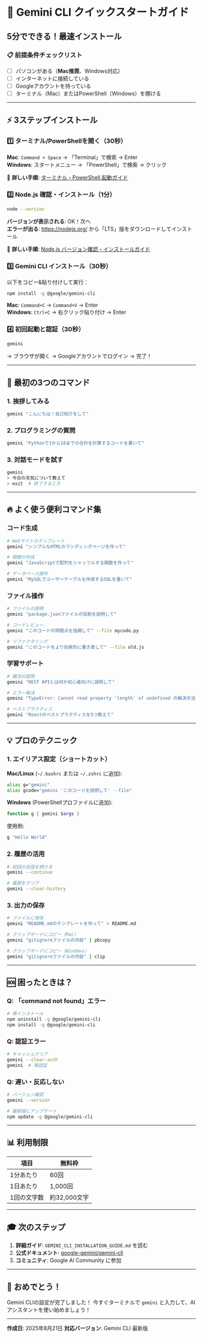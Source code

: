 # 🚀 Gemini CLI クイックスタートガイド

## 5分でできる！最速インストール

### 📋 前提条件チェックリスト
- [ ] パソコンがある（**Mac推奨**、Windows対応）
- [ ] インターネットに接続している
- [ ] Googleアカウントを持っている
- [ ] ターミナル（Mac）またはPowerShell（Windows）を開ける

---

## ⚡ 3ステップインストール

### 1️⃣ ターミナル/PowerShellを開く（30秒）

**Mac**: `Command + Space` → 「Terminal」で検索 → Enter  
**Windows**: スタートメニュー → 「PowerShell」で検索 → クリック

📖 **詳しい手順**: [ターミナル・PowerShell 起動ガイド](./TERMINAL_POWERSHELL_GUIDE.md)

### 2️⃣ Node.js 確認・インストール（1分）

```bash
node --version
```

**バージョンが表示される**: OK！次へ  
**エラーが出る**: https://nodejs.org/ から「LTS」版をダウンロードしてインストール

📖 **詳しい手順**: [Node.js バージョン確認・インストールガイド](./NODEJS_VERSION_CHECK.md)

### 3️⃣ Gemini CLI インストール（30秒）
以下をコピー&貼り付けして実行：
```bash
npm install -g @google/gemini-cli
```

**Mac**: `Command+C` → `Command+V` → Enter  
**Windows**: `Ctrl+C` → 右クリック貼り付け → Enter

### 4️⃣ 初回起動と認証（30秒）
```bash
gemini
```
→ ブラウザが開く → Googleアカウントでログイン → 完了！

---

## 🎯 最初の3つのコマンド

### 1. 挨拶してみる
```bash
gemini "こんにちは！自己紹介をして"
```

### 2. プログラミングの質問
```bash
gemini "Pythonで1から10までの合計を計算するコードを書いて"
```

### 3. 対話モードを試す
```bash
gemini
> 今日の天気について教えて
> exit  # 終了するとき
```

---

## 🔥 よく使う便利コマンド集

### コード生成
```bash
# Webサイトのテンプレート
gemini "シンプルなHTMLのランディングページを作って"

# 関数の作成
gemini "JavaScriptで配列をシャッフルする関数を作って"

# データベース操作
gemini "MySQLでユーザーテーブルを作成するSQLを書いて"
```

### ファイル操作
```bash
# ファイルの説明
gemini "package.jsonファイルの役割を説明して"

# コードレビュー
gemini "このコードの問題点を指摘して" --file mycode.py

# リファクタリング
gemini "このコードをより効率的に書き直して" --file old.js
```

### 学習サポート
```bash
# 概念の説明
gemini "REST APIとは何か初心者向けに説明して"

# エラー解決
gemini "TypeError: Cannot read property 'length' of undefined の解決方法"

# ベストプラクティス
gemini "Reactのベストプラクティスを5つ教えて"
```

---

## 💡 プロのテクニック

### 1. エイリアス設定（ショートカット）

**Mac/Linux** (`~/.bashrc` または `~/.zshrc` に追加):
```bash
alias g="gemini"
alias gcode="gemini 'このコードを説明して' --file"
```

**Windows** (PowerShellプロファイルに追加):
```powershell
function g { gemini $args }
```

使用例:
```bash
g "Hello World"
```

### 2. 履歴の活用
```bash
# 前回の会話を続ける
gemini --continue

# 履歴をクリア
gemini --clear-history
```

### 3. 出力の保存
```bash
# ファイルに保存
gemini "README.mdのテンプレートを作って" > README.md

# クリップボードにコピー（Mac）
gemini "gitignoreファイルの内容" | pbcopy

# クリップボードにコピー（Windows）
gemini "gitignoreファイルの内容" | clip
```

---

## 🆘 困ったときは？

### Q: 「command not found」エラー
```bash
# 再インストール
npm uninstall -g @google/gemini-cli
npm install -g @google/gemini-cli
```

### Q: 認証エラー
```bash
# キャッシュクリア
gemini --clear-auth
gemini  # 再認証
```

### Q: 遅い・反応しない
```bash
# バージョン確認
gemini --version

# 最新版にアップデート
npm update -g @google/gemini-cli
```

---

## 📊 利用制限

| 項目 | 無料枠 |
|------|--------|
| 1分あたり | 60回 |
| 1日あたり | 1,000回 |
| 1回の文字数 | 約32,000文字 |

---

## 🎓 次のステップ

1. **詳細ガイド**: `GEMINI_CLI_INSTALLATION_GUIDE.md` を読む
2. **公式ドキュメント**: [google-gemini/gemini-cli](https://github.com/google-gemini/gemini-cli)
3. **コミュニティ**: Google AI Community に参加

---

## 🎉 おめでとう！

Gemini CLIの設定が完了しました！
今すぐターミナルで `gemini` と入力して、AIアシスタントを使い始めましょう！

---

**作成日**: 2025年8月21日
**対応バージョン**: Gemini CLI 最新版